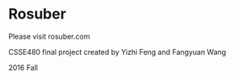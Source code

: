 # Rosuber
Please visit rosuber.com

CSSE480 final project
created by Yizhi Feng and Fangyuan Wang

2016 Fall
